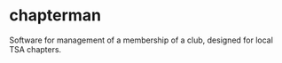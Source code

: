 chapterman
==========

Software for management of a membership of a club, designed for local TSA chapters.
